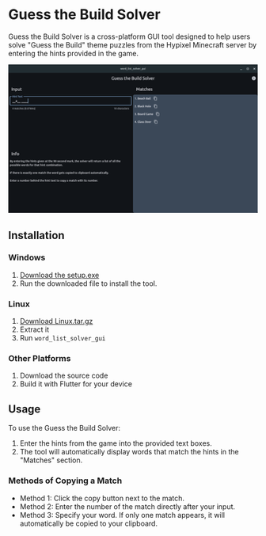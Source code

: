 # Guess the Build Solver

Guess the Build Solver is a cross-platform GUI tool designed to help users solve "Guess the Build" theme puzzles from the Hypixel Minecraft
server by entering the hints provided in the game.

![Screenshot.png](imgs/Screenshot.png)

## Installation

### Windows

1. [Download the setup.exe](https://github.com/Finnomator/WordListSolverGUI/releases/download/V1.0.0.0_Windows_%26_Linux/guess_the_build_solver.exe)
2. Run the downloaded file to install the tool.

### Linux

1. [Download Linux.tar.gz](https://github.com/Finnomator/WordListSolverGUI/releases/download/V1.0.0.0_Windows_%26_Linux/Linux.tar.gz)
2. Extract it
3. Run `word_list_solver_gui`

### Other Platforms

1. Download the source code
2. Build it with Flutter for your device

## Usage

To use the Guess the Build Solver:

1. Enter the hints from the game into the provided text boxes.
2. The tool will automatically display words that match the hints in the "Matches" section.

### Methods of Copying a Match

- Method 1: Click the copy button next to the match.
- Method 2: Enter the number of the match directly after your input.
- Method 3: Specify your word. If only one match appears, it will automatically be copied to your clipboard.